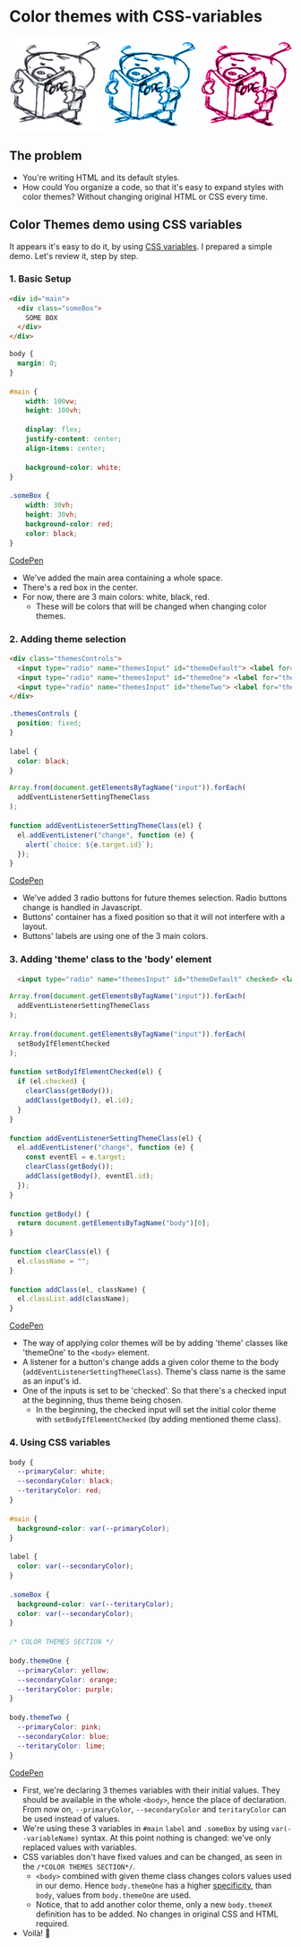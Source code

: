 # Color themes with CSS-variables

<img src="https://raw.githubusercontent.com/adamskopl/blog/posts/20200603/cover.png">

## The problem

- You're writing HTML and its default styles.
- How could You organize a code, so that it's easy to expand styles with color themes? Without changing original HTML or CSS every time.

## Color Themes demo using CSS variables

It appears it's easy to do it, by using [CSS variables](https://developer.mozilla.org/en-US/docs/Web/CSS/Using_CSS_custom_properties). I prepared a simple demo. Let's review it, step by step.

### 1. Basic Setup

```html
<div id="main">
  <div class="someBox">
    SOME BOX
  </div>
</div>
```
```css
body {
  margin: 0;
}

#main {
    width: 100vw;
    height: 100vh;

    display: flex;
    justify-content: center;
    align-items: center;

    background-color: white;
}

.someBox {
    width: 30vh;
    height: 30vh;
    background-color: red;
    color: black;
}
```
[CodePen](https://codepen.io/adamskopl/pen/ZEQvmgV)

- We've added the main area containing a whole space.
- There's a red box in the center.
- For now, there are 3 main colors: white, black, red.
  - These will be colors that will be changed when changing color themes.

### 2. Adding theme selection

```html
<div class="themesControls">
  <input type="radio" name="themesInput" id="themeDefault"> <label for="themeDefault">default</label>
  <input type="radio" name="themesInput" id="themeOne"> <label for="themeOne">One</label>
  <input type="radio" name="themesInput" id="themeTwo"> <label for="themeTwo">Two</label>
</div>
```
```css
.themesControls {
  position: fixed;
}

label {
  color: black;
}
```
```js
Array.from(document.getElementsByTagName("input")).forEach(
  addEventListenerSettingThemeClass
);

function addEventListenerSettingThemeClass(el) {
  el.addEventListener("change", function (e) {
    alert(`choice: ${e.target.id}`);
  });
}
```
[CodePen](https://codepen.io/adamskopl/details/XWXVojv)

- We've added 3 radio buttons for future themes selection. Radio buttons change is handled in Javascript.
- Buttons' container has a fixed position so that it will not interfere with a layout.
- Buttons' labels are using one of the 3 main colors.

### 3. Adding 'theme' class to the 'body' element

```html
  <input type="radio" name="themesInput" id="themeDefault" checked> <label for="themeDefault">default</label>
```
```js
Array.from(document.getElementsByTagName("input")).forEach(
  addEventListenerSettingThemeClass
);

Array.from(document.getElementsByTagName("input")).forEach(
  setBodyIfElementChecked
);

function setBodyIfElementChecked(el) {
  if (el.checked) {
    clearClass(getBody());
    addClass(getBody(), el.id);
  }
}

function addEventListenerSettingThemeClass(el) {
  el.addEventListener("change", function (e) {
    const eventEl = e.target;
    clearClass(getBody());
    addClass(getBody(), eventEl.id);
  });
}

function getBody() {
  return document.getElementsByTagName("body")[0];
}

function clearClass(el) {
  el.className = "";
}

function addClass(el, className) {
  el.classList.add(className);
}
```
[CodePen](https://codepen.io/adamskopl/pen/zYrpyJr)

- The way of applying color themes will be by adding 'theme' classes like 'themeOne' to the `<body>` element.
- A listener for a button's change adds a given color theme to the body (`addEventListenerSettingThemeClass`). Theme's class name is the same as an input's id.
- One of the inputs is set to be 'checked'. So that there's a checked input at the beginning, thus theme being chosen.
  - In the beginning, the checked input will set the initial color theme with `setBodyIfElementChecked` (by adding mentioned theme class).

### 4. Using CSS variables

```css
body {
  --primaryColor: white;
  --secondaryColor: black;
  --teritaryColor: red;
}

#main {
  background-color: var(--primaryColor);
}

label {
  color: var(--secondaryColor);
}

.someBox {
  background-color: var(--teritaryColor);
  color: var(--secondaryColor);
}

/* COLOR THEMES SECTION */

body.themeOne {
  --primaryColor: yellow;
  --secondaryColor: orange;
  --teritaryColor: purple;
}

body.themeTwo {
  --primaryColor: pink;
  --secondaryColor: blue;
  --teritaryColor: lime;
}
```
[CodePen](https://codepen.io/adamskopl/pen/JjGMmZL)

- First, we're declaring 3 themes variables with their initial values. They should be available in the whole `<body>`, hence the place of declaration. From now on, `--primaryColor`, `--secondaryColor` and `teritaryColor` can be used instead of values.
- We're using these 3 variables in `#main` `label` and `.someBox` by using `var(--variableName)` syntax. At this point nothing is changed: we've only replaced values with variables.
- CSS variables don't have fixed values and can be changed, as seen in the `/*COLOR THEMES SECTION*/`.
  - `<body>` combined with given theme class changes colors values used in our demo. Hence `body.themeOne` has a higher [specificity](http://www.standardista.com/css3/css-specificity/), than `body`, values from `body.themeOne` are used.
  - Notice, that to add another color theme, only a new `body.themeX` definition has to be added. No changes in original CSS and HTML required.
- Voilà! :art:
